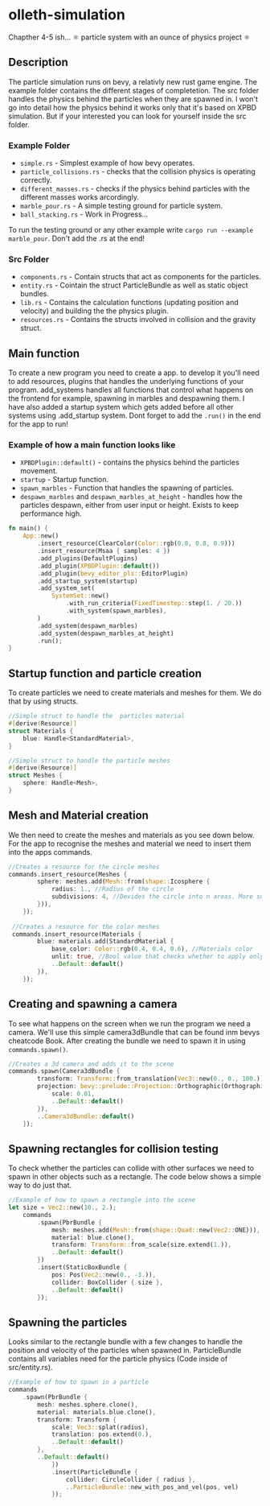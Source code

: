 # olleth-simulation

Chapther 4-5 ish... :atom_symbol: particle system with an ounce of physics project :atom_symbol:

## Description
The particle simulation runs on bevy, a relativly new rust game engine. The example folder contains the different stages of completetion. The src folder handles the physics behind the particles when they are spawned in. I won't go into detail how the physics behind it works only that it's based on XPBD simulation. But if your interested you can look for yourself inside the src folder. 

### Example Folder
* `simple.rs` - Simplest example of how bevy operates.
* `particle_collisions.rs` - checks that the collision physics is operating correctly.
* `different_masses.rs` - checks if the physics behind particles with the different masses works arcordingly.
* `marble_pour.rs` - A simple testing ground for particle system.
* `ball_stacking.rs` - Work in Progress...

To run the testing ground or any other example write `cargo run --example marble_pour`. Don't add the .rs at the end!

### Src Folder
* `components.rs` - Contain structs that act as components for the particles.
* `entity.rs` - Cointain the struct ParticleBundle as well as static object bundles.
* `lib.rs` - Contains the calculation functions (updating position and velocity) and building the the physics plugin.
* `resources.rs` - Contains the structs involved in collision and the gravity struct.

## Main function
To create a new program you need to create a app. to develop it you'll need to add resources, plugins that handles the underlying functions of your program. add_systems handles all functions that control what happens on the frontend for example, spawning in marbles and despawning them. I have also added a startup system which gets added before all other systems using .add_startup system. Dont forget to add the `.run()` in the end for the app to run!

### Example of how a main function looks like
* `XPBDPlugin::default()` - contains the physics behind the particles movement.
* `startup` - Startup function.
* `spawn_marbles` - Function that handles the spawning of particles.
* `despawn_marbles` and `despawn_marbles_at_height` - handles how the particles despawn, either from user input or height. Exists to keep performance high.

``` rust
fn main() {
    App::new()
        .insert_resource(ClearColor(Color::rgb(0.8, 0.8, 0.9)))
        .insert_resource(Msaa { samples: 4 })
        .add_plugins(DefaultPlugins)
        .add_plugin(XPBDPlugin::default())
        .add_plugin(bevy_editor_pls::EditorPlugin)
        .add_startup_system(startup)
        .add_system_set(
            SystemSet::new()
                .with_run_criteria(FixedTimestep::step(1. / 20.))
                .with_system(spawn_marbles),
        )
        .add_system(despawn_marbles)
        .add_system(despawn_marbles_at_height)
        .run();
}
```

## Startup function and particle creation
To create particles we need to create materials and meshes for them. We do that by using structs.

``` rust
//Simple struct to handle the  particles material
#[derive(Resource)]
struct Materials {
    blue: Handle<StandardMaterial>,
}

//Simple struct to handle the particle meshes
#[derive(Resource)]
struct Meshes {
    sphere: Handle<Mesh>,
}

```
## Mesh and Material creation
We then need to create the meshes and materials as you see down below. For the app to recognise the meshes and material we need to insert them into the apps commands.
``` rust
//Creates a resource for the circle meshes
commands.insert_resource(Meshes {
        sphere: meshes.add(Mesh::from(shape::Icosphere {
            radius: 1., //Radius of the circle
            subdivisions: 4, //Devides the circle into n areas. More subdivisions mean rounder circle
        })),
    });
 
 //Creates a resource for the color meshes
 commands.insert_resource(Materials {
        blue: materials.add(StandardMaterial {
            base_color: Color::rgb(0.4, 0.4, 0.6), //Materials color
            unlit: true, //Bool value that checks whether to apply only the base color to this material.
            ..Default::default()
        }),
    });

```

 ## Creating and spawning a camera
 To see what happens on the screen when we run the program we need a camera. We'll use this simple camera3dBundle that can be found inm bevys cheatcode Book.
 After creating the bundle we need to spawn it in using `commands.spawn()`.
 
``` rust
//Creates a 3d camera and adds it to the scene
commands.spawn(Camera3dBundle {
        transform: Transform::from_translation(Vec3::new(0., 0., 100.)), //Where to position the camera
        projection: bevy::prelude::Projection::Orthographic(OrthographicProjection {
            scale: 0.01,
            ..Default::default()
        }),
        ..Camera3dBundle::default()
    });
```

 ## Spawning rectangles for collision testing
 To check whether the particles can collide with other surfaces we need to spawn in other objects such as a rectangle. The code below shows a simple way to do just that.
 
``` rust
//Example of how to spawn a rectangle into the scene
let size = Vec2::new(10., 2.);
    commands
        .spawn(PbrBundle {
            mesh: meshes.add(Mesh::from(shape::Quad::new(Vec2::ONE))),
            material: blue.clone(),
            transform: Transform::from_scale(size.extend(1.)),
            ..Default::default()
        })
        .insert(StaticBoxBundle {
            pos: Pos(Vec2::new(0., -3.)),
            collider: BoxCollider { size },
            ..Default::default()
        });
```

## Spawning the particles
Looks similar to the rectangle bundle with a few changes to handle the position and velocity of the particles when spawned in. ParticleBundle contains all variables need for the particle physics (Code inside of src/entity.rs).

``` rust
//Example of how to spawn in a particle
commands
    .spawn(PbrBundle {
        mesh: meshes.sphere.clone(),
        material: materials.blue.clone(),
        transform: Transform {
            scale: Vec3::splat(radius),
            translation: pos.extend(0.),
            ..Default::default()
        },
        ..Default::default()
            })
            .insert(ParticleBundle {
                collider: CircleCollider { radius },
                ..ParticleBundle::new_with_pos_and_vel(pos, vel)
            }); 
```

